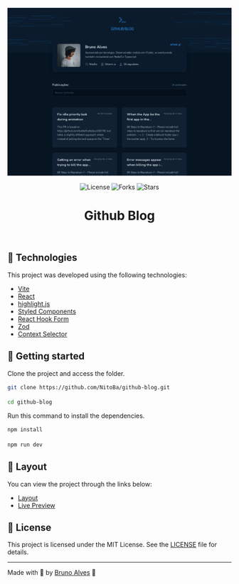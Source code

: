 <p align="center">
  <img alt="preview image" src=".github/preview.png">
</p>

<p align="center">
  <img  src="https://img.shields.io/static/v1?label=license&message=MIT&color=E7EDF4&labelColor=3294F8" alt="License">

<img src="https://img.shields.io/github/forks/NitoBa/profile-website?label=forks&message=MIT&color=E7EDF4&labelColor=3294F8" alt="Forks">

<img src="https://img.shields.io/github/stars/NitoBa/profile-website?label=stars&message=MIT&color=E7EDF4&labelColor=3294F8" alt="Stars">
</p>

<h1 align="center">
    Github Blog
</h1>

<br>

## 🧪 Technologies

This project was developed using the following technologies:

- [Vite](https://vitejs.dev/)
- [React](https://pt-br.reactjs.org/)
- [highlight.js](https://highlightjs.org/)
- [Styled Components](https://styled-components.com/)
- [React Hook Form](https://react-hook-form.com/)
- [Zod](https://github.com/colinhacks/zod)
- [Context Selector](https://www.npmjs.com/package/use-context-selector)

## 🚀 Getting started

Clone the project and access the folder.

```bash
git clone https://github.com/NitoBa/github-blog.git

cd github-blog
```

Run this command to install the dependencies.

```bash
npm install

npm run dev
```

## 🔖 Layout

You can view the project through the links below:

- [Layout](https://www.figma.com/file/WV96YsYkIMH419Pe1GQPxG/GitHub-Blog-(Community)?node-id=2%3A1550)
- [Live Preview](https://github-blog-nitoba.vercel.app/)

## 📝 License

This project is licensed under the MIT License. See the [LICENSE](LICENSE) file for details.

---

Made with 💜 by [Bruno Alves](https://nito-dev.vercel.app/) 👋

